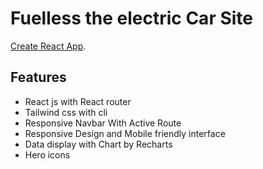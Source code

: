 # Fuelless the electric Car Site

[Create React App](https://fuelless.netlify.app/).

## Features

- React js with React router
- Tailwind css with cli
- Responsive Navbar With Active Route
- Responsive Design and Mobile friendly interface
- Data display with Chart by Recharts
- Hero icons
